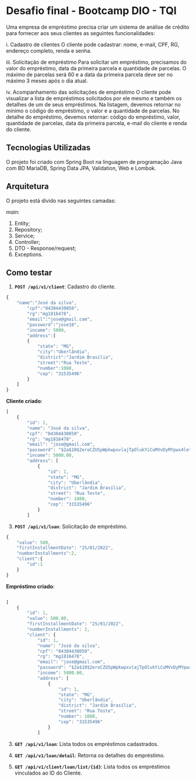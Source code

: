 # Desafio final - Bootcamp DIO - TQI

Uma empresa de empréstimo precisa criar um sistema de análise de crédito para fornecer aos seus clientes as seguintes funcionalidades:   

i. Cadastro de clientes
O cliente pode cadastrar: nome, e-mail, CPF, RG, endereço completo, renda e senha.

iii. Solicitação de empréstimo
Para solicitar um empréstimo, precisamos do valor do empréstimo, data da primeira parcela e quantidade de parcelas.
O máximo de parcelas será 60 e a data da primeira parcela deve ser no máximo 3 meses após o dia atual.

iv. Acompanhamento das solicitações de empréstimo
O cliente pode visualizar a lista de empréstimos solicitados por ele mesmo e também os detalhes de um de seus empréstimos.
Na listagem, devemos retornar no mínimo o código do empréstimo, o valor e a quantidade de parcelas.
No detalhe do empréstimo, devemos retornar: código do empréstimo, valor, quantidade de parcelas, data da primeira parcela, e-mail do cliente e renda do cliente.

## Tecnologias Utilizadas
O projeto foi criado com Spring Boot na linguagem de programação Java com BD MariaDB, Spring Data JPA, Validation, Web e Lombok.

## Arquitetura
O projeto está divido nas seguintes camadas:

*main:*
1. Entity;
2. Repository;
3. Service;
4. Controller;
5. DTO - Response/request;
6. Exceptions.

## Como testar
1. **``POST /api/v1/client``**: Cadastro do cliente.
```javascript
{
    "name":"José da silva",
        "cpf":"04304430050",
        "rg":"mg1816478",
        "email":"jose@gmail.com",
        "password":"jose10",
        "income": 5000,
        "address":[
        {
            "state": "MG",
            "city":"Uberlândia",
            "district":"Jardim Brasília",
            "street":"Rua Teste",
            "number":1080,
            "cep": "31535496"
        }
    ]
}
```   
**Cliente criado**:    
```javascript
[
    {
        "id": 1,
        "name": "José da silva",
        "cpf": "04304430050",
        "rg": "mg1816478",
        "email": "jose@gmail.com",
        "password": "$2a$10$2eroCZUSpWpkwpxvlajTpOlukYiCuMVvDyMYpwx4let2lybInRzpu",
        "income": 5000.00,
        "address": [
            {
                "id": 1,
                "state": "MG",
                "city": "Uberlândia",
                "district": "Jardim Brasília",
                "street": "Rua Teste",
                "number": 1080,
                "cep": "31535496"
            }
        ]


```  

3. **``POST /api/v1/loan``**: Solicitação de empréstimo.
```javascript
{
    "value": 500,
    "firstInstallmentDate": "25/01/2022",
    "numberInstallments":2,
    "client":{
        "id":1
    }
}
```

**Empréstimo criado**:

```javascript

[
    {
        "id": 1,
        "value": 500.00,
        "firstInstallmentDate": "25/01/2022",
        "numberInstallments": 2,
        "client": {
            "id": 1,
            "name": "José da silva",
            "cpf": "04304430050",
            "rg": "mg1816478",
            "email": "jose@gmail.com",
            "password": "$2a$10$2eroCZUSpWpkwpxvlajTpOlukYiCuMVvDyMYpwx4let2lybInRzpu",
            "income": 5000.00,
            "address": [
                {
                    "id": 1,
                    "state": "MG",
                    "city": "Uberlândia",
                    "district": "Jardim Brasília",
                    "street": "Rua Teste",
                    "number": 1080,
                    "cep": "31535496"
                }
            ]

```

3. **``GET /api/v1/loan``**: Lista todos os empréstimos cadastrados.

4.  **``GET /api/v1/loan/detail``**: Retorna os detalhes do empréstimo.

5. **``GET /api/v1/client/loan/list/{id}``**: Lista todos os empréstimos vinculados ao ID do Cliente.




